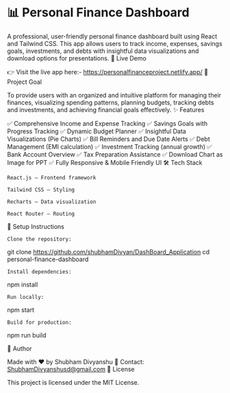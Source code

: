 # 📊 Personal Finance Dashboard

A professional, user-friendly personal finance dashboard built using React and Tailwind CSS. This app allows users to track income, expenses, savings goals, investments, and debts with insightful data visualizations and download options for presentations.
🚀 Live Demo

👉 Visit the live app here:- https://personalfinanceproject.netlify.app/
🎯 Project Goal

To provide users with an organized and intuitive platform for managing their finances, visualizing spending patterns, planning budgets, tracking debts and investments, and achieving financial goals effectively.
✨ Features

✅ Comprehensive Income and Expense Tracking
✅ Savings Goals with Progress Tracking
✅ Dynamic Budget Planner
✅ Insightful Data Visualizations (Pie Charts)
✅ Bill Reminders and Due Date Alerts
✅ Debt Management (EMI calculation)
✅ Investment Tracking (annual growth)
✅ Bank Account Overview
✅ Tax Preparation Assistance
✅ Download Chart as Image for PPT
✅ Fully Responsive & Mobile Friendly UI
🛠️ Tech Stack

    React.js – Frontend framework

    Tailwind CSS – Styling

    Recharts – Data visualization

    React Router – Routing

🔧 Setup Instructions

    Clone the repository:

git clone https://github.com/shubhamDivyan/DashBoard_Application
cd personal-finance-dashboard

    Install dependencies:

npm install

    Run locally:

npm start

    Build for production:

npm run build



👤 Author

Made with ❤️ by Shubham Divyanshu
📧 Contact: ShubhamDivyanshusd@gmail.com
📝 License

This project is licensed under the MIT License.
